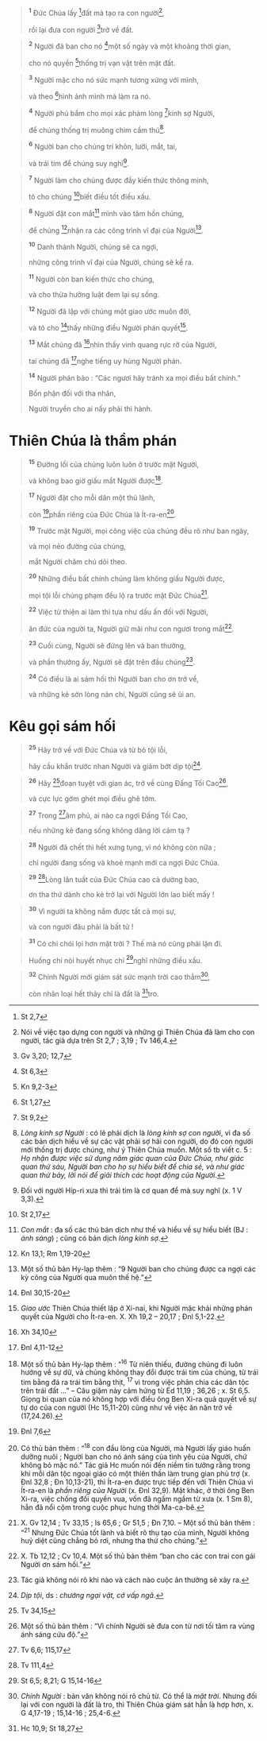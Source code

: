 
> <sup><b>1</b></sup> Đức Chúa lấy [^1*]đất mà tạo ra con người[^1],
> 
> rồi lại đưa con người [^2*]trở về đất.
>


> <sup><b>2</b></sup> Người đã ban cho nó [^3*]một số ngày và một khoảng thời gian,
> 
> cho nó quyền [^4*]thống trị vạn vật trên mặt đất.
>


> <sup><b>3</b></sup> Người mặc cho nó sức mạnh tương xứng với mình,
> 
> và theo [^5*]hình ảnh mình mà làm ra nó.
>


> <sup><b>4</b></sup> Người phú bẩm cho mọi xác phàm lòng [^6*]kính sợ Người,
> 
> để chúng thống trị muông chim cầm thú[^2].
>


> <sup><b>6</b></sup> Người ban cho chúng trí khôn, lưỡi, mắt, tai,
> 
> và trái tim để chúng suy nghĩ[^3].
>


> <sup><b>7</b></sup> Người làm cho chúng được đầy kiến thức thông minh,
> 
> tỏ cho chúng [^7*]biết điều tốt điều xấu.
>


> <sup><b>8</b></sup> Người đặt con mắt[^4] mình vào tâm hồn chúng,
> 
> để chúng [^8*]nhận ra các công trình vĩ đại của Người[^5].
>


> <sup><b>10</b></sup> Danh thánh Người, chúng sẽ ca ngợi,
> 
> những công trình vĩ đại của Người, chúng sẽ kể ra.
>


> <sup><b>11</b></sup> Người còn ban kiến thức cho chúng,
> 
> và cho thừa hưởng luật đem lại sự sống.
>


> <sup><b>12</b></sup> Người đã lập với chúng một giao ước muôn đời,
> 
> và tỏ cho [^9*]thấy những điều Người phán quyết[^6].
>


> <sup><b>13</b></sup> Mắt chúng đã [^10*]nhìn thấy vinh quang rực rỡ của Người,
> 
> tai chúng đã [^11*]nghe tiếng uy hùng Người phán.
>


> <sup><b>14</b></sup> Người phán bảo : “Các ngươi hãy tránh xa mọi điều bất chính.”
> 
> Bổn phận đối với tha nhân,
> 
> Người truyền cho ai nấy phải thi hành.
>

# Thiên Chúa là thẩm phán

> <sup><b>15</b></sup> Đường lối của chúng luôn luôn ở trước mặt Người,
> 
> và không bao giờ giấu mắt Người được[^7].
>


> <sup><b>17</b></sup> Người đặt cho mỗi dân một thủ lãnh,
> 
> còn [^12*]phần riêng của Đức Chúa là Ít-ra-en[^8].
>


> <sup><b>19</b></sup> Trước mặt Người, mọi công việc của chúng đều rõ như ban ngày,
> 
> và mọi nẻo đường của chúng,
> 
> mắt Người chăm chú dõi theo.
>


> <sup><b>20</b></sup> Những điều bất chính chúng làm không giấu Người được,
> 
> mọi tội lỗi chúng phạm đều lộ ra trước mặt Đức Chúa[^9].
>


> <sup><b>22</b></sup> Việc từ thiện ai làm thì tựa như dấu ấn đối với Người,
> 
> ân đức của người ta, Người giữ mãi như con ngươi trong mắt[^10].
>


> <sup><b>23</b></sup> Cuối cùng, Người sẽ đứng lên và ban thưởng,
> 
> và phần thưởng ấy, Người sẽ đặt trên đầu chúng[^11].
>


> <sup><b>24</b></sup> Có điều là ai sám hối thì Người ban cho ơn trở về,
> 
> và những kẻ sờn lòng nản chí, Người cũng sẽ ủi an.
>

# Kêu gọi sám hối

> <sup><b>25</b></sup> Hãy trở về với Đức Chúa và từ bỏ tội lỗi,
> 
> hãy cầu khẩn trước nhan Người và giảm bớt dịp tội[^12].
>


> <sup><b>26</b></sup> Hãy [^13*]đoạn tuyệt với gian ác, trở về cùng Đấng Tối Cao[^13],
> 
> và cực lực gớm ghét mọi điều ghê tởm.
>


> <sup><b>27</b></sup> Trong [^14*]âm phủ, ai nào ca ngợi Đấng Tối Cao,
> 
> nếu những kẻ đang sống không dâng lời cảm tạ ?
>


> <sup><b>28</b></sup> Người đã chết thì hết xưng tụng, vì nó không còn nữa ;
> 
> chỉ người đang sống và khoẻ mạnh mới ca ngợi Đức Chúa.
>


> <sup><b>29</b></sup> [^15*]Lòng lân tuất của Đức Chúa cao cả dường bao,
> 
> ơn tha thứ dành cho kẻ trở lại với Người lớn lao biết mấy !
>


> <sup><b>30</b></sup> Vì người ta không nắm được tất cả mọi sự,
> 
> và con người đâu phải là bất tử !
>


> <sup><b>31</b></sup> Có chi chói lọi hơn mặt trời ? Thế mà nó cũng phải lặn đi.
> 
> Huống chi nòi huyết nhục chỉ [^16*]nghĩ những điều xấu.
>


> <sup><b>32</b></sup> Chính Người mới giám sát sức mạnh trời cao thẳm[^14],
> 
> còn nhân loại hết thảy chỉ là đất là [^17*]tro.
>

[^1]: Nói về việc tạo dựng con người và những gì Thiên Chúa đã làm cho con người, tác giả dựa trên St 2,7 ; 3,19 ; Tv 146,4.
[^2]: <i>Lòng kính sợ Người</i> : có lẽ phải dịch là <i>lòng kính sợ con người</i>, vì đa số các bản dịch hiểu về sự các vật phải sợ hãi con người, do đó con người mới thống trị được chúng, như ý Thiên Chúa muốn. Một số tb viết c. 5 : <i>Họ nhận được việc sử dụng năm giác quan của Đức Chúa, như giác quan thứ sáu, Người ban cho họ sự hiểu biết để chia sẻ, và như giác quan thứ bảy, lời nói để giải thích các hoạt động của Người</i>.
[^3]: Đối với người Híp-ri xưa thì trái tim là cơ quan để mà suy nghĩ (x. 1 V 3,3).
[^4]: <i>Con mắt</i> : đa số các thủ bản dịch như thế và hiểu về sự hiểu biết (BJ : <i>ánh sáng</i>) ; cũng có bản dịch <i>lòng kính sợ</i>.
[^5]: Một số thủ bản Hy-lạp thêm : “9 Người ban cho chúng được ca ngợi các kỳ công của Người qua muôn thế hệ.”
[^6]: <i>Giao ước</i> Thiên Chúa thiết lập ở Xi-nai, khi Người mặc khải những phán quyết của Người cho Ít-ra-en. X. Xh 19,2 – 20,17 ; Đnl 5,1-22.
[^7]: Một số thủ bản Hy-lạp thêm : “<sup>16</sup> Từ niên thiếu, đường chúng đi luôn hướng về sự dữ, và chúng không thay đổi được trái tim của chúng, từ trái tim bằng đá ra trái tim bằng thịt, <sup>17</sup> vì trong việc phân chia các dân tộc trên trái đất ...” – Câu giặm này cảm hứng từ Ed 11,19 ; 36,26 ; x. St 6,5. Giọng bi quan của nó không hợp với điều ông Ben Xi-ra quả quyết về sự tự do của con người (Hc 15,11-20) cũng như về việc ăn năn trở về (17,24.26).
[^8]: Có thủ bản thêm : “<sup>18</sup> con đầu lòng của Người, mà Người lấy giáo huấn dưỡng nuôi ; Người ban cho nó ánh sáng của tình yêu của Người, chứ không bỏ mặc nó.” Tác giả Hc muốn nói đến niềm tin tưởng rằng trong khi mỗi dân tộc ngoại giáo có một thiên thần làm trung gian phù trợ (x. Đnl 32,8 ; Đn 10,13-21), thì Ít-ra-en được trực tiếp đến với Thiên Chúa vì Ít-ra-en là <i>phần riêng của Người</i> (x. Đnl 32,9). Mặt khác, ở thời ông Ben Xi-ra, việc chống đối quyền vua, vốn đã ngấm ngầm từ xưa (x. 1 Sm 8), hẳn đã nổi cộm trong cuộc phục hưng thời Ma-ca-bê.
[^9]: X. Gv 12,14 ; Tv 33,15 ; Is 65,6 ; Gr 51,5 ; Đn 7,10. – Một số thủ bản thêm : “<sup>21</sup> Nhưng Đức Chúa tốt lành và biết rõ thụ tạo của mình, Người không huỷ diệt cũng chẳng bỏ rơi, nhưng tha thứ cho chúng.”
[^10]: X. Tb 12,12 ; Cv 10,4. Một số thủ bản thêm “ban cho các con trai con gái Người ơn sám hối.”
[^11]: Tác giả không nói rõ khi nào và cách nào cuộc ân thưởng sẽ xảy ra.
[^12]: <i>Dịp tội</i>, ds : <i>chướng ngại vật, cớ vấp ngã</i>.
[^13]: Một số thủ bản thêm : “Vì chính Người sẽ đưa con từ nơi tối tăm ra vùng ánh sáng cứu độ.”
[^14]: <i>Chính Người</i> : bản văn không nói rõ chủ từ. Có thể là <i>mặt trời</i>. Nhưng đối lại với con người là đất là tro, thì Thiên Chúa giám sát hẳn là hợp hơn, x. G 4,17-19 ; 15,14-16 ; 25,4-6.
[^1*]: St 2,7
[^2*]: Gv 3,20; 12,7
[^3*]: St 6,3
[^4*]: Kn 9,2-3
[^5*]: St 1,27
[^6*]: St 9,2
[^7*]: St 2,17
[^8*]: Kn 13,1; Rm 1,19-20
[^9*]: Đnl 30,15-20
[^10*]: Xh 34,10
[^11*]: Đnl 4,11-12
[^12*]: Đnl 7,6
[^13*]: Tv 34,15
[^14*]: Tv 6,6; 115,17
[^15*]: Tv 111,4
[^16*]: St 6,5; 8,21; G 15,14-16
[^17*]: Hc 10,9; St 18,27

